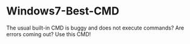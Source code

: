 # Windows7-Best-CMD
The usual built-in CMD is buggy and does not execute commands? Are errors coming out? Use this CMD!

